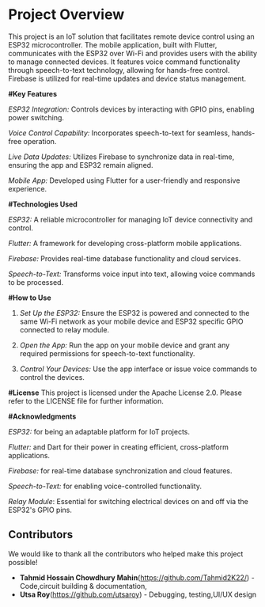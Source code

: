 # Project Overview

This project is an IoT solution that facilitates remote device control using an ESP32 microcontroller. The mobile application, built with Flutter, communicates with the ESP32 over Wi-Fi and provides users with the ability to manage connected devices. It features voice command functionality through speech-to-text technology, allowing for hands-free control. Firebase is utilized for real-time updates and device status management.

**#Key Features**

*ESP32 Integration:* Controls devices by interacting with GPIO pins, enabling power switching.

*Voice Control Capability:* Incorporates speech-to-text for seamless, hands-free operation.

*Live Data Updates:* Utilizes Firebase to synchronize data in real-time, ensuring the app and ESP32 remain aligned.

*Mobile App:* Developed using Flutter for a user-friendly and responsive experience.


**#Technologies Used**

*ESP32:* A reliable microcontroller for managing IoT device connectivity and control.

*Flutter:* A framework for developing cross-platform mobile applications.

*Firebase:* Provides real-time database functionality and cloud services.

*Speech-to-Text:* Transforms voice input into text, allowing voice commands to be processed.

**#How to Use**

1. *Set Up the ESP32:* Ensure the ESP32 is powered and connected to the same Wi-Fi network as your mobile device and ESP32 specific GPIO connected to relay module.


2. *Open the App:* Run the app on your mobile device and grant any required permissions for speech-to-text functionality.


3. *Control Your Devices:* Use the app interface or issue voice commands to control the devices.



**#License**
This project is licensed under the Apache License 2.0. Please refer to the LICENSE file for further information.

**#Acknowledgments**

*ESP32:* for being an adaptable platform for IoT projects.

*Flutter:* and Dart for their power in creating efficient, cross-platform applications.

*Firebase:* for real-time database synchronization and cloud features.

*Speech-to-Text:* for enabling voice-controlled functionality.

*Relay Module*: Essential for switching electrical devices on and off via the ESP32's GPIO pins.

## Contributors

We would like to thank all the contributors who helped make this project possible!

- **Tahmid Hossain Chowdhury Mahin**(https://github.com/Tahmid2K22/) - Code,circuit building & documentation,
- **Utsa Roy**(https://github.com/utsaroy) - Debugging, testing,UI/UX design




